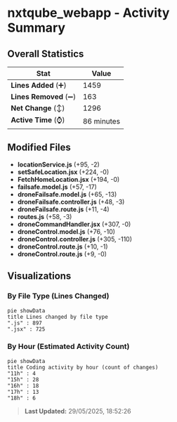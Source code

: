 # nxtqube_webapp - Activity Summary 

## Overall Statistics

| Stat                   | Value                                                             |
| ---------------------- | ----------------------------------------------------------------- |
| **Lines Added** (➕)   | 1459                                          |
| **Lines Removed** (➖) | 163                                        |
| **Net Change** (↕)    | 1296                |
| **Active Time** (⌚)   | 86 minutes |


## Modified Files
- **locationService.js** (+95, -2)
- **setSafeLocation.jsx** (+224, -0)
- **FetchHomeLocation.jsx** (+194, -0)
- **failsafe.model.js** (+57, -17)
- **droneFailsafe.model.js** (+65, -13)
- **droneFailsafe.controller.js** (+48, -3)
- **droneFailsafe.route.js** (+11, -4)
- **routes.js** (+58, -3)
- **droneCommandHandler.jsx** (+307, -0)
- **droneControl.model.js** (+76, -10)
- **droneControl.controller.js** (+305, -110)
- **droneControl.route.js** (+10, -1)
- **droneControl.route.js** (+9, -0)

## Visualizations

### By File Type (Lines Changed)

```mermaid
pie showData
title Lines changed by file type
".js" : 897
".jsx" : 725
```

### By Hour (Estimated Activity Count)

```mermaid
pie showData
title Coding activity by hour (count of changes)
"11h" : 4
"15h" : 28
"16h" : 18
"17h" : 13
"18h" : 6
```


> **Last Updated:** 29/05/2025, 18:52:26